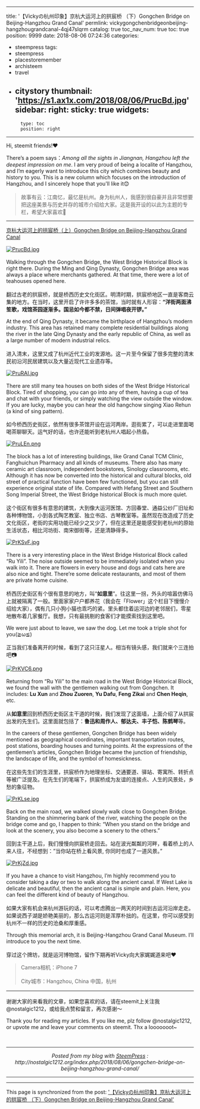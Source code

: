 
---
title: '【Vickyの杭州印象】京杭大运河上的拱宸桥 （下）Gongchen Bridge on Beijing-Hangzhou Grand Canal'
permlink: vickygongchenbridgeonbeijing-hangzhougrandcanal-4qj47slqrm
catalog: true
toc_nav_num: true
toc: true
position: 9999
date: 2018-08-06 07:24:36
categories:
- steempress
tags:
- steempress
- placestoremember
- archisteem
- travel
- citystory
thumbnail: 'https://s1.ax1x.com/2018/08/06/PrucBd.jpg'
sidebar:
    right:
        sticky: true
widgets:
    -
        type: toc
        position: right
---


Hi, steemit friends!❤️
<div class="markdown-here-wrapper" data-md-url="http://nostalgic1212.org/wp-admin/post.php?post=1023&amp;action=edit">
<p style="margin: 0px 0px 1.2em !important;">There’s a poem says：<em>Among all the sights in Jiangnan, Hangzhou left the deepest impression on me</em>. I am very proud of being a localite of Hangzhou, and I’m eagerly want to introduce this city which combines beauty and history to you. This is a new column which focuses on the introduction of Hangzhou, and I sincerely hope that you'll like it😊
<blockquote>故事有云：江南忆，最忆是杭州。身为杭州人，我感到很自豪并且非常想要把这座美景与历史并存的城市介绍给大家。这是我开设的以此为主题的专栏，希望大家喜欢🎉</blockquote></p>


<hr /><p style="margin: 0px 0px 1.2em !important;"><a href="https://steemit.com/citystory/@nostalgic1212/vicky-a-city-a-story-photo-weekly-contest-30-bridge-30">京杭大运河上的拱宸桥（上）Gongchen Bridge on Beijing-Hangzhou Grand Canal</a></p>
<p style="margin: 0px 0px 1.2em !important;"><a href="https://imgchr.com/i/PrucBd"><img src="https://s1.ax1x.com/2018/08/06/PrucBd.jpg" alt="PrucBd.jpg" /><br/></a></p>
<p style="margin: 0px 0px 1.2em !important;">Walking through the Gongchen Bridge, the West Bridge Historical Block is right there. During the Ming and Qing Dynasty, Gongchen Bridge area was always a place where merchants gathered. At that time, there were a lot of teahouses opened here.
<p>翻过古老的拱宸桥，就是桥西历史文化街区。明清时期，拱宸桥地区一直是客商云集的地方。在当时，这里开启了许许多多的茶馆，当时就有人形容：<strong>“洋街两面沸笙歌，戏馆茶园逐渐多。国忌如今都不禁，日间弹唱夜开锣。”</strong></p>
<p style="margin: 0px 0px 1.2em !important;">At the end of Qing Dynasty, it became the birthplace of Hangzhou’s modern industry. This area has retained many complete residential buildings along the river in the late Qing Dynasty and the early republic of China, as well as a large number of modern industrial relics.
<p>进入清末，这里又成了杭州近代工业的发源地。这一片至今保留了很多完整的清末民初沿河民居建筑以及大量近现代工业遗存等。</p>
<p style="margin: 0px 0px 1.2em !important;"><a href="https://imgchr.com/i/PruRAI"><img src="https://s1.ax1x.com/2018/08/06/PruRAI.jpg" alt="PruRAI.jpg" /><br/></a></p>
<p style="margin: 0px 0px 1.2em !important;">There are still many tea houses on both sides of the West Bridge Historical Block. Tired of shopping, you can go into any of them, having a cup of tea and chat with your friends, or simply watching the view outside the window. If you are lucky, maybe you can hear the old hangchow singing Xiao Rehun (a kind of sing pattern).
<p>如今桥西历史街区，依然有很多茶馆开设在运河两岸。逛街累了，可以走进里面喝喝茶聊聊天。运气好的话，也许还能听到老杭州人唱起小热昏。</p>
<p style="margin: 0px 0px 1.2em !important;"><a href="https://imgchr.com/i/PruLEn"><img src="https://s1.ax1x.com/2018/08/06/PruLEn.png" alt="PruLEn.png" /><br/></a></p>
<p style="margin: 0px 0px 1.2em !important;">The block has a lot of interesting buildings, like Grand Canal TCM Clinic, Fanghuichun Pharmacy and all kinds of museums. There also has many ceramic art classroom, independent bookstores, Sinology classrooms, etc. Although it has now be converted into the historical and cultural blocks, old street of practical function have been few functioned, but you can still experience original state of life. Compared with Hefang Street and Southern Song Imperial Street, the West Bridge historical Block is much more quiet.
<p>这个街区有很多有意思的建筑，大到像大运河医馆、方回春堂、通益公纱厂旧址和各种博物馆，小到各式陶艺教室、独立书店、古琴教室等。虽然现在改造成了历史文化街区，老街的实用功能已经少之又少了，但在这里还是能感受到老杭州的原始生活状态，相比河坊街、南宋御街等，还是清静得多。</p>
<p style="margin: 0px 0px 1.2em !important;"><a href="https://imgchr.com/i/PrKSvF"><img src="https://s1.ax1x.com/2018/08/06/PrKSvF.jpg" alt="PrKSvF.jpg" /><br/></a></p>
<p style="margin: 0px 0px 1.2em !important;">There is a very interesting place in the West Bridge Historical Block called “Ru Yili”. The noise outside seemed to be immediately isolated when you walk into it. There are flowers in every house and dogs and cats here are also nice and tight. There’re some delicate restaurants, and most of them are private home cuisine.
<p>桥西历史街区有个很有意思的地方，叫“<strong>如意里</strong>”。往这里一拐，外头的喧嚣仿佛马上就被隔离了一般。里面家家户户都养花（我会在「Flower」这个栏目下慢慢介绍给大家），偶有几只小狗小猫也乖巧的紧。里头都住着运河边的老邻居们，零星地散布着几家餐厅。我想，只有最挑剔的食客们才能摸索找到这里吧。</p>
<p style="margin: 0px 0px 1.2em !important;">We were just about to leave, we saw the dog. Let me took a triple shot for you(≧ω≦)</p>
<p>正当我们准备离开的时候，看到了这只汪星人。相当有镜头感，我们就来个三连拍吧📷</p>
<p style="margin: 0px 0px 1.2em !important;">
<a href="https://imgchr.com/i/PrKVC6"><img src="https://s1.ax1x.com/2018/08/06/PrKVC6.png" alt="PrKVC6.png" /><br/></a>
<p style="margin: 0px 0px 1.2em !important;">Returning from “Ru Yili” to the main road in the West Bridge Historical Block, we found the wall with the gentlemen walking out from Gongchen. It includes: <strong>Lu Xun</strong> and <strong>Zhou Zuoren</strong>, <strong>Yu Dafu</strong>, <strong>Feng Zikai</strong> and <strong>Chen Heqin</strong>, etc.</p>
<p>从<strong>如意里</strong>回到桥西历史街区主干道的时候，我们发现了这面墙，上面介绍了从拱宸出发的先生们。这里面就包括了：<strong>鲁迅和周作人、郁达夫、丰子恺、陈鹤琴</strong>等。</p>
<p style="margin: 0px 0px 1.2em !important;">In the careers of these gentlemen, Gongchen Bridge has been widely mentioned as geographical coordinates, important transportation routes, post stations, boarding houses and turning points. At the expressions of the gentlemen’s articles, Gongchen Bridge became the junction of friendship, the landscape of life, and the symbol of homesickness.
<p>在这些先生们的生涯里，拱宸桥作为地理坐标、交通要道、驿站、寄寓所、转折点等被广泛提及。在先生们的笔端下，拱宸桥成为友谊的连接点、人生的风景处，乡愁的象征物。</p>
<p style="margin: 0px 0px 1.2em !important;"><a href="https://imgchr.com/i/PrKLse"><img src="https://s1.ax1x.com/2018/08/06/PrKLse.jpg" alt="PrKLse.jpg" /><br/></a></p>
<p style="margin: 0px 0px 1.2em !important;">Back on the main road, we walked slowly walk close to Gongchen Bridge. Standing on the shimmering bank of the river, watching the people on the bridge come and go, I happen to think: “When you stand on the bridge and look at the scenery, you also become a scenery to the others.”
<p>回到主干道上后，我们慢慢向拱宸桥走回去。站在波光粼粼的河畔，看着桥上的人来人往，不经想到：”当你站在桥上看风景, 你同时也成了一道风景。”</p>
<p style="margin: 0px 0px 1.2em !important;"><a href="https://imgchr.com/i/PrKjZd"><img src="https://s1.ax1x.com/2018/08/06/PrKjZd.jpg" alt="PrKjZd.jpg" /><br/></a></p>
<p style="margin: 0px 0px 1.2em !important;">If you have a chance to visit Hangzhou, I’m highly recommend you to consider taking a day or two to walk along the ancient canal. If West Lake is delicate and beautiful, then the ancient canal is simple and plain. Here, you can feel the different kind of beauty of Hangzhou.
<p>如果大家有机会来杭州游玩的话，可以考虑腾出一两天的时间到古运河沿岸走走。如果说西子湖是娇艳美丽的，那么古运河则是浑厚朴拙的。在这里，你可以感受到杭州不一样的历史的沧桑和厚重感。</p>
<p style="margin: 0px 0px 1.2em !important;">Through this memorial arch, it is Beijing-Hangzhou Grand Canal Museum. I’ll introduce to you the next time.
<p>穿过这个牌坊，就是运河博物馆，留作下期再听Vicky向大家娓娓道来吧❤️</p>

<blockquote><p style="margin: 0px 0px 1.2em !important;">Camera相机：iPhone 7</p>
<p style="margin: 0px 0px 1.2em !important;">City城市：Hangzhou, China 中国，杭州</p></blockquote>


<hr />
<p style="margin: 0px 0px 1.2em !important;"><p>谢谢大家的来看我的文章，如果您喜欢的话，请在steemit上关注我@nostalgic1212，或给我点赞和留言，再次感谢～</p>
<p>Thank you for reading my articles. If you like me, plz follow @nostalgic1212, or upvote me and leave your comments on steemit. Thx a looooooot~</p>

<div style="height: 0; width: 0; max-height: 0; max-width: 0; overflow: hidden; font-size: 0em; padding: 0; margin: 0;" title="MDH:PHA+SGksIHN0ZWVtaXQgZnJpZW5kcyE8aW1nIGRyYWdnYWJsZT0iZmFsc2UiIGRhdGEtbWNlLXJl c2l6ZT0iZmFsc2UiIGRhdGEtbWNlLXBsYWNlaG9sZGVyPSIxIiBkYXRhLXdwLWVtb2ppPSIxIiBj bGFzcz0iZW1vamkiIGFsdD0i4p2k77iPIiBzcmM9Imh0dHBzOi8vcy53Lm9yZy9pbWFnZXMvY29y ZS9lbW9qaS8xMS9zdmcvMjc2NC5zdmciPjxicj5UaGVyZSdzIGEgcG9lbSBzYXlz77yaKkFtb25n IGFsbCB0aGUgc2lnaHRzIGluIEppYW5nbmFuLCBIYW5nemhvdSBsZWZ0IHRoZSBkZWVwZXN0IGlt cHJlc3Npb24gb24gbWUqLiBJIGFtIHZlcnkgcHJvdWQgb2YgYmVpbmcgYSBsb2NhbGl0ZSBvZiBI YW5nemhvdSwgYW5kIEknbSBlYWdlcmx5IHdhbnQgdG8gaW50cm9kdWNlIHRoaXMgY2l0eSB3aGlj aCBjb21iaW5lcyBiZWF1dHkgYW5kIGhpc3RvcnkgdG8geW91LiBUaGlzIGlzIGEgbmV3IGNvbHVt biB3aGljaCBmb2N1c2VzIG9uIHRoZSBpbnRyb2R1Y3Rpb24gb2YgSGFuZ3pob3UsIGFuZCBJIHNp bmNlcmVseSBob3BlIHRoYXQgeW914oCYbGwgbGlrZSBpdDxpbWcgZHJhZ2dhYmxlPSJmYWxzZSIg ZGF0YS1tY2UtcmVzaXplPSJmYWxzZSIgZGF0YS1tY2UtcGxhY2Vob2xkZXI9IjEiIGRhdGEtd3At ZW1vamk9IjEiIGNsYXNzPSJlbW9qaSIgYWx0PSLtoL3tuIoiIHNyYz0iaHR0cHM6Ly9zLncub3Jn L2ltYWdlcy9jb3JlL2Vtb2ppLzExL3N2Zy8xZjYwYS5zdmciPjxicj7mlYXkuovmnInkupHvvJrm sZ/ljZflv4bvvIzmnIDlv4bmmK/mna3lt57jgILouqvkuLrmna3lt57kurrvvIzmiJHmhJ/liLDl vojoh6rosarlubbkuJTpnZ7luLjmg7PopoHmiorov5nluqfnvo7mma/kuI7ljoblj7LlubblrZjn moTln47luILku4vnu43nu5nlpKflrrbjgILov5nmmK/miJHlvIDorr7nmoTku6XmraTkuLrkuLvp opjnmoTkuJPmoI/vvIzluIzmnJvlpKflrrbllpzmrKI8aW1nIGRyYWdnYWJsZT0iZmFsc2UiIGRh dGEtbWNlLXJlc2l6ZT0iZmFsc2UiIGRhdGEtbWNlLXBsYWNlaG9sZGVyPSIxIiBkYXRhLXdwLWVt b2ppPSIxIiBjbGFzcz0iZW1vamkiIGFsdD0i7aC87b6JIiBzcmM9Imh0dHBzOi8vcy53Lm9yZy9p bWFnZXMvY29yZS9lbW9qaS8xMS9zdmcvMWYzODkuc3ZnIj48L3A+PHA+PGJyIGRhdGEtbWNlLWJv Z3VzPSIxIj48L3A+PGhyPjxwPjxiciBkYXRhLW1jZS1ib2d1cz0iMSI+PC9wPjxwPlvkuqzmna3l pKfov5DmsrPkuIrnmoTmi7HlrrjmoaXvvIjkuIrvvIlHb25nY2hlbiBCcmlkZ2Ugb24gQmVpamlu Zy1IYW5nemhvdSBHcmFuZCBDYW5hbF0oaHR0cHM6Ly9zdGVlbWl0LmNvbS9jaXR5c3RvcnkvQG5v c3RhbGdpYzEyMTIvdmlja3ktYS1jaXR5LWEtc3RvcnktcGhvdG8td2Vla2x5LWNvbnRlc3QtMzAt YnJpZGdlLTMwKTwvcD48cD5bIVtQcnVjQmQuanBnXShodHRwczovL3MxLmF4MXguY29tLzIwMTgv MDgvMDYvUHJ1Y0JkLmpwZyldKGh0dHBzOi8vaW1nY2hyLmNvbS9pL1BydWNCZCk8L3A+PHA+V2Fs a2luZyB0aHJvdWdoIHRoZSBHb25nY2hlbiBCcmlkZ2UsIHRoZSBXZXN0IEJyaWRnZSBIaXN0b3Jp Y2FsIEJsb2NrIGlzIHJpZ2h0IHRoZXJlLiBEdXJpbmcgdGhlIE1pbmcgYW5kIFFpbmcgRHluYXN0 eSwgR29uZ2NoZW4gQnJpZGdlIGFyZWEgd2FzIGFsd2F5cyBhIHBsYWNlIHdoZXJlIG1lcmNoYW50 cyBnYXRoZXJlZC4gQXQgdGhhdCB0aW1lLCB0aGVyZSB3ZXJlIGEgbG90IG9mIHRlYWhvdXNlcyBv cGVuZWQgaGVyZS48YnI+57+76L+H5Y+k6ICB55qE5oux5a645qGl77yM5bCx5piv5qGl6KW/5Y6G 5Y+y5paH5YyW6KGX5Yy644CC5piO5riF5pe25pyf77yM5oux5a645qGl5Zyw5Yy65LiA55u05piv 5a6i5ZWG5LqR6ZuG55qE5Zyw5pa544CC5Zyo5b2T5pe277yM6L+Z6YeM5byA5ZCv5LqG6K646K64 5aSa5aSa55qE6Iy26aaG77yM5b2T5pe25bCx5pyJ5Lq65b2i5a6577yaPGJyPioq4oCc5rSL6KGX 5Lik6Z2i5rK456yZ5q2M77yM5oiP6aaG6Iy25Zut6YCQ5riQ5aSa44CC5Zu95b+M5aaC5LuK6YO9 5LiN56aB77yM5pel6Ze05by55ZSx5aSc5byA6ZSj44CC4oCdKio8L3A+PHA+QXQgdGhlIGVuZCBv ZiBRaW5nIER5bmFzdHksIGl0IGJlY2FtZSB0aGUgYmlydGhwbGFjZSBvZiBIYW5nemhvdSdzIG1v ZGVybiBpbmR1c3RyeS4gVGhpcyBhcmVhIGhhcyByZXRhaW5lZCBtYW55IGNvbXBsZXRlIHJlc2lk ZW50aWFsIGJ1aWxkaW5ncyBhbG9uZyB0aGUgcml2ZXIgaW4gdGhlIGxhdGUgUWluZyBEeW5hc3R5 IGFuZCB0aGUgZWFybHkgcmVwdWJsaWMgb2YgQ2hpbmEsIGFzIHdlbGwgYXMgYSBsYXJnZSBudW1i ZXIgb2YgbW9kZXJuIGluZHVzdHJpYWwgcmVsaWNzLjxicj7ov5vlhaXmuIXmnKvvvIzov5nph4zl j4jmiJDkuobmna3lt57ov5Hku6Plt6XkuJrnmoTlj5HmupDlnLDjgILov5nkuIDniYfoh7Pku4rk v53nlZnkuoblvojlpJrlrozmlbTnmoTmuIXmnKvmsJHliJ3msr/msrPmsJHlsYXlu7rnrZHku6Xl j4rlpKfph4/ov5HnjrDku6Plt6XkuJrpgZflrZjnrYnjgII8L3A+PHA+WyFbUHJ1UkFJLmpwZ10o aHR0cHM6Ly9zMS5heDF4LmNvbS8yMDE4LzA4LzA2L1BydVJBSS5qcGcpXShodHRwczovL2ltZ2No ci5jb20vaS9QcnVSQUkpPC9wPjxwPlRoZXJlIGFyZSBzdGlsbCBtYW55IHRlYSBob3VzZXMgb24g Ym90aCBzaWRlcyBvZiB0aGUgV2VzdCBCcmlkZ2UgSGlzdG9yaWNhbCBCbG9jay4gVGlyZWQgb2Yg c2hvcHBpbmcsIHlvdSBjYW4gZ28gaW50byBhbnkgb2YgdGhlbSwgaGF2aW5nIGEgY3VwIG9mIHRl YSBhbmQgY2hhdCB3aXRoIHlvdXIgZnJpZW5kcywgb3Igc2ltcGx5IHdhdGNoaW5nIHRoZSB2aWV3 IG91dHNpZGUgdGhlIHdpbmRvdy4gSWYgeW91IGFyZSBsdWNreSwgbWF5YmUgeW91IGNhbiBoZWFy IHRoZSBvbGQgaGFuZ2Nob3cgc2luZ2luZyBYaWFvIFJlaHVuIChhIGtpbmQgb2Ygc2luZyBwYXR0 ZXJuKS48YnI+5aaC5LuK5qGl6KW/5Y6G5Y+y6KGX5Yy677yM5L6d54S25pyJ5b6I5aSa6Iy26aaG 5byA6K6+5Zyo6L+Q5rKz5Lik5bK444CC6YCb6KGX57Sv5LqG77yM5Y+v5Lul6LWw6L+b6YeM6Z2i 5Zad5Zad6Iy26IGK6IGK5aSp44CC6L+Q5rCU5aW955qE6K+d77yM5Lmf6K646L+Y6IO95ZCs5Yiw 6ICB5p2t5bee5Lq65ZSx6LW35bCP54Ot5piP44CCPC9wPjxwPlshW1BydUxFbi5wbmddKGh0dHBz Oi8vczEuYXgxeC5jb20vMjAxOC8wOC8wNi9QcnVMRW4ucG5nKV0oaHR0cHM6Ly9pbWdjaHIuY29t L2kvUHJ1TEVuKTwvcD48cD5UaGUgYmxvY2sgaGFzIGEgbG90IG9mIGludGVyZXN0aW5nIGJ1aWxk aW5ncywgbGlrZSBHcmFuZCBDYW5hbCBUQ00gQ2xpbmljLCBGYW5naHVpY2h1biBQaGFybWFjeSBh bmQgYWxsIGtpbmRzIG9mIG11c2V1bXMuIFRoZXJlIGFsc28gaGFzIG1hbnkgY2VyYW1pYyBhcnQg Y2xhc3Nyb29tLCBpbmRlcGVuZGVudCBib29rc3RvcmVzLCBTaW5vbG9neSBjbGFzc3Jvb21zLCBl dGMuIEFsdGhvdWdoIGl0IGhhcyBub3cgYmUgY29udmVydGVkIGludG8gdGhlIGhpc3RvcmljYWwg YW5kIGN1bHR1cmFsIGJsb2Nrcywgb2xkIHN0cmVldCBvZiBwcmFjdGljYWwgZnVuY3Rpb24gaGF2 ZSBiZWVuIGZldyBmdW5jdGlvbmVkLCBidXQgeW91IGNhbiBzdGlsbCBleHBlcmllbmNlIG9yaWdp bmFsIHN0YXRlIG9mIGxpZmUuIENvbXBhcmVkIHdpdGggSGVmYW5nIFN0cmVldCBhbmQgU291dGhl cm4gU29uZyBJbXBlcmlhbCBTdHJlZXQsIHRoZSBXZXN0IEJyaWRnZSBoaXN0b3JpY2FsIEJsb2Nr IGlzIG11Y2ggbW9yZSBxdWlldC48YnI+6L+Z5Liq6KGX5Yy65pyJ5b6I5aSa5pyJ5oSP5oCd55qE 5bu6562R77yM5aSn5Yiw5YOP5aSn6L+Q5rKz5Yy76aaG44CB5pa55Zue5pil5aCC44CB6YCa55uK 5YWs57qx5Y6C5pen5Z2A5ZKM5ZCE56eN5Y2a54mp6aaG77yM5bCP5Yiw5ZCE5byP6Zm26Im65pWZ 5a6k44CB54us56uL5Lmm5bqX44CB5Y+k55C05pWZ5a6k562J44CC6Jm954S2546w5Zyo5pS56YCg 5oiQ5LqG5Y6G5Y+y5paH5YyW6KGX5Yy677yM6ICB6KGX55qE5a6e55So5Yqf6IO95bey57uP5bCR 5LmL5Y+I5bCR5LqG77yM5L2G5Zyo6L+Z6YeM6L+Y5piv6IO95oSf5Y+X5Yiw6ICB5p2t5bee55qE 5Y6f5aeL55Sf5rS754q25oCB77yM55u45q+U5rKz5Z2K6KGX44CB5Y2X5a6L5b6h6KGX562J77yM 6L+Y5piv5riF6Z2Z5b6X5aSa44CCPC9wPjxwPlshW1ByS1N2Ri5qcGddKGh0dHBzOi8vczEuYXgx eC5jb20vMjAxOC8wOC8wNi9QcktTdkYuanBnKV0oaHR0cHM6Ly9pbWdjaHIuY29tL2kvUHJLU3ZG KTwvcD48cD5UaGVyZSBpcyBhIHZlcnkgaW50ZXJlc3RpbmcgcGxhY2UgaW4gdGhlIFdlc3QgQnJp ZGdlIEhpc3RvcmljYWwgQmxvY2sgY2FsbGVkICJSdSBZaWxpIi4gVGhlIG5vaXNlIG91dHNpZGUg c2VlbWVkIHRvIGJlIGltbWVkaWF0ZWx5IGlzb2xhdGVkIHdoZW4geW91IHdhbGsgaW50byBpdC4g VGhlcmUgYXJlIGZsb3dlcnMgaW4gZXZlcnkgaG91c2UgYW5kIGRvZ3MgYW5kIGNhdHMgaGVyZSBh cmUgYWxzbyBuaWNlIGFuZCB0aWdodC4gVGhlcmUncmUgc29tZSBkZWxpY2F0ZSByZXN0YXVyYW50 cywgYW5kIG1vc3Qgb2YgdGhlbSBhcmUgcHJpdmF0ZSBob21lIGN1aXNpbmUuPGJyPuahpeilv+WO huWPsuihl+WMuuacieS4quW+iOacieaEj+aAneeahOWcsOaWue+8jOWPq+KAnCoq5aaC5oSP6YeM KirigJ3jgILlvoDov5nph4zkuIDmi5DvvIzlpJblpLTnmoTllqflmqPku7/kvZvpqazkuIrlsLHo oqvpmpTnprvkuobkuIDoiKzjgILph4zpnaLlrrblrrbmiLfmiLfpg73lhbvoirHvvIjmiJHkvJrl nKjjgIxGbG93ZXLjgI3ov5nkuKrmoI/nm67kuIvmhaLmhaLku4vnu43nu5nlpKflrrbvvInvvIzl gbbmnInlh6Dlj6rlsI/ni5flsI/njKvkuZ/kuZblt6fnmoTntKfjgILph4zlpLTpg73kvY/nnYDo v5DmsrPovrnnmoTogIHpgrvlsYXku6zvvIzpm7bmmJ/lnLDmlaPluIPnnYDlh6DlrrbppJDljoXj gILmiJHmg7PvvIzlj6rmnInmnIDmjJHliZTnmoTpo5/lrqLku6zmiY3og73mkbjntKLmib7liLDo v5nph4zlkKfjgII8L3A+PHA+V2Ugd2VyZSBqdXN0IGFib3V0IHRvIGxlYXZlLCB3ZSBzYXcgdGhl IGRvZy4gTGV0IG1lIHRvb2sgYSB0cmlwbGUgc2hvdCBmb3IgeW91KCriiafPieKJpik8YnI+5q2j 5b2T5oiR5Lus5YeG5aSH56a75byA55qE5pe25YCZ77yM55yL5Yiw5LqG6L+Z5Y+q5rGq5pif5Lq6 44CC55u45b2T5pyJ6ZWc5aS05oSf77yM5oiR5Lus5bCx5p2l5Liq5LiJ6L+e5ouN5ZCnPGltZyBk cmFnZ2FibGU9ImZhbHNlIiBkYXRhLW1jZS1yZXNpemU9ImZhbHNlIiBkYXRhLW1jZS1wbGFjZWhv bGRlcj0iMSIgZGF0YS13cC1lbW9qaT0iMSIgY2xhc3M9ImVtb2ppIiBhbHQ9Iu2gve2ztyIgc3Jj PSJodHRwczovL3Mudy5vcmcvaW1hZ2VzL2NvcmUvZW1vamkvMTEvc3ZnLzFmNGY3LnN2ZyI+PC9w PjxwPlshW1ByS1ZDNi5wbmddKGh0dHBzOi8vczEuYXgxeC5jb20vMjAxOC8wOC8wNi9QcktWQzYu cG5nKV0oaHR0cHM6Ly9pbWdjaHIuY29tL2kvUHJLVkM2KTwvcD48cD5SZXR1cm5pbmcgZnJvbSDi gJxSdSBZaWxp4oCdIHRvIHRoZSBtYWluIHJvYWQgaW4gdGhlIFdlc3QgQnJpZGdlIEhpc3Rvcmlj YWwgQmxvY2ssIHdlIGZvdW5kIHRoZSB3YWxsIHdpdGggdGhlIGdlbnRsZW1lbiB3YWxraW5nIG91 dCBmcm9tIEdvbmdjaGVuLiBJdCBpbmNsdWRlczogKipMdSBYdW4qKiBhbmQgKipaaG91IFp1b3Jl bioqLCAqKll1IERhZnUqKiwgKipGZW5nIFppa2FpKiogYW5kICoqQ2hlbiBIZXFpbioqLCBldGMu PGJyPuS7jioq5aaC5oSP6YeMKirlm57liLDmoaXopb/ljoblj7LooZfljLrkuLvlubLpgZPnmoTm l7blgJnvvIzmiJHku6zlj5HnjrDkuobov5npnaLlopnvvIzkuIrpnaLku4vnu43kuobku47mi7Hl rrjlh7rlj5HnmoTlhYjnlJ/ku6zjgILov5nph4zpnaLlsLHljIXmi6zkuobvvJoqKumygei/heWS jOWRqOS9nOS6uuOAgemDgei+vuWkq+OAgeS4sOWtkOaBuuOAgemZiOm5pOeQtCoq562J44CCPC9w PjxwPkluIHRoZSBjYXJlZXJzIG9mIHRoZXNlIGdlbnRsZW1lbiwgR29uZ2NoZW4gQnJpZGdlIGhh cyBiZWVuIHdpZGVseSBtZW50aW9uZWQgYXMgZ2VvZ3JhcGhpY2FsIGNvb3JkaW5hdGVzLCBpbXBv cnRhbnQgdHJhbnNwb3J0YXRpb24gcm91dGVzLCBwb3N0IHN0YXRpb25zLCBib2FyZGluZyBob3Vz ZXMgYW5kIHR1cm5pbmcgcG9pbnRzLiBBdCB0aGUgZXhwcmVzc2lvbnMgb2YgdGhlIGdlbnRsZW1l bidzIGFydGljbGVzLCBHb25nY2hlbiBCcmlkZ2UgYmVjYW1lIHRoZSBqdW5jdGlvbiBvZiBmcmll bmRzaGlwLCB0aGUgbGFuZHNjYXBlIG9mIGxpZmUsIGFuZCB0aGUgc3ltYm9sIG9mIGhvbWVzaWNr bmVzcy48YnI+5Zyo6L+Z5Lqb5YWI55Sf5Lus55qE55Sf5rav6YeM77yM5oux5a645qGl5L2c5Li6 5Zyw55CG5Z2Q5qCH44CB5Lqk6YCa6KaB6YGT44CB6am/56uZ44CB5a+E5a+T5omA44CB6L2s5oqY 54K5562J6KKr5bm/5rOb5o+Q5Y+K44CC5Zyo5YWI55Sf5Lus55qE56yU56uv5LiL77yM5oux5a64 5qGl5oiQ5Li65Y+L6LCK55qE6L+e5o6l54K544CB5Lq655Sf55qE6aOO5pmv5aSE77yM5Lmh5oSB 55qE6LGh5b6B54mp44CCPC9wPjxwPlshW1ByS0xzZS5qcGddKGh0dHBzOi8vczEuYXgxeC5jb20v MjAxOC8wOC8wNi9QcktMc2UuanBnKV0oaHR0cHM6Ly9pbWdjaHIuY29tL2kvUHJLTHNlKTwvcD48 cD5CYWNrIG9uIHRoZSBtYWluIHJvYWQsIHdlIHdhbGtlZCBzbG93bHkgd2FsayBjbG9zZSB0byBH b25nY2hlbiBCcmlkZ2UuIFN0YW5kaW5nIG9uIHRoZSBzaGltbWVyaW5nIGJhbmsgb2YgdGhlIHJp dmVyLCB3YXRjaGluZyB0aGUgcGVvcGxlIG9uIHRoZSBicmlkZ2UgY29tZSBhbmQgZ28sIEkgaGFw cGVuIHRvIHRoaW5rOiAiV2hlbiB5b3Ugc3RhbmQgb24gdGhlIGJyaWRnZSBhbmQgbG9vayBhdCB0 aGUgc2NlbmVyeSwgeW91IGFsc28gYmVjb21lIGEgc2NlbmVyeSB0byB0aGUgb3RoZXJzLiI8L3A+ PHA+5Zue5Yiw5Li75bmy6YGT5LiK5ZCO77yM5oiR5Lus5oWi5oWi5ZCR5oux5a645qGl6LWw5Zue 5Y6744CC56uZ5Zyo5rOi5YWJ57K857K855qE5rKz55WU77yM55yL552A5qGl5LiK55qE5Lq65p2l 5Lq65b6A77yM5LiN57uP5oOz5Yiw77yaIuW9k+S9oOermeWcqOahpeS4iueci+mjjuaZrywg5L2g 5ZCM5pe25Lmf5oiQ5LqG5LiA6YGT6aOO5pmv44CCIjwvcD48cD5bIVtQcktqWmQuanBnXShodHRw czovL3MxLmF4MXguY29tLzIwMTgvMDgvMDYvUHJLalpkLmpwZyldKGh0dHBzOi8vaW1nY2hyLmNv bS9pL1ByS2paZCk8L3A+PHA+SWYgeW91IGhhdmUgYSBjaGFuY2UgdG8gdmlzaXQgSGFuZ3pob3Us IEknbSBoaWdobHkgcmVjb21tZW5kIHlvdSB0byBjb25zaWRlciB0YWtpbmcgYSBkYXkgb3IgdHdv IHRvIHdhbGsgYWxvbmcgdGhlIGFuY2llbnQgY2FuYWwuIElmIFdlc3QgTGFrZSBpcyBkZWxpY2F0 ZSBhbmQgYmVhdXRpZnVsLCB0aGVuIHRoZSBhbmNpZW50IGNhbmFsIGlzIHNpbXBsZSBhbmQgcGxh aW4uIEhlcmUsIHlvdSBjYW4gZmVlbCB0aGUgZGlmZmVyZW50IGtpbmQgb2YgYmVhdXR5IG9mIEhh bmd6aG91Ljxicj7lpoLmnpzlpKflrrbmnInmnLrkvJrmnaXmna3lt57muLjnjqnnmoTor53vvIzl j6/ku6XogIPomZHohb7lh7rkuIDkuKTlpKnnmoTml7bpl7TliLDlj6Tov5DmsrPmsr/lsrjotbDo tbDjgILlpoLmnpzor7Topb/lrZDmuZbmmK/lqIfoibPnvo7kuL3nmoTvvIzpgqPkuYjlj6Tov5Dm srPliJnmmK/mtZHljprmnLTmi5nnmoTjgILlnKjov5nph4zvvIzkvaDlj6/ku6XmhJ/lj5fliLDm na3lt57kuI3kuIDmoLfnmoTljoblj7LnmoTmsqfmoZHlkozljprph43mhJ/jgII8L3A+PHA+VGhy b3VnaCB0aGlzIG1lbW9yaWFsIGFyY2gsIGl0IGlzIEJlaWppbmctSGFuZ3pob3UgR3JhbmQgQ2Fu YWwgTXVzZXVtLiBJJ2xsIGludHJvZHVjZSB0byB5b3UgdGhlIG5leHQgdGltZS48YnI+56m/6L+H 6L+Z5Liq54mM5Z2K77yM5bCx5piv6L+Q5rKz5Y2a54mp6aaG77yM55WZ5L2c5LiL5pyf5YaN5ZCs Vmlja3nlkJHlpKflrrblqJPlqJPpgZPmnaXlkKc8aW1nIGRyYWdnYWJsZT0iZmFsc2UiIGRhdGEt bWNlLXJlc2l6ZT0iZmFsc2UiIGRhdGEtbWNlLXBsYWNlaG9sZGVyPSIxIiBkYXRhLXdwLWVtb2pp PSIxIiBjbGFzcz0iZW1vamkiIGFsdD0i4p2k77iPIiBzcmM9Imh0dHBzOi8vcy53Lm9yZy9pbWFn ZXMvY29yZS9lbW9qaS8xMS9zdmcvMjc2NC5zdmciPjwvcD48cD5DYW1lcmHnm7jmnLrvvJppUGhv bmUgNzxicj5DaXR55Z+O5biC77yaSGFuZ3pob3UsIENoaW5hIOS4reWbve+8jOadreW3njwvcD48 cD48YnI+PC9wPjxocj48cD48YnI+PC9wPjxwPuiwouiwouWkp+WutueahOadpeeci+aIkeeahOaW h+eroO+8jOWmguaenOaCqOWWnOasoueahOivne+8jOivt+WcqHN0ZWVtaXTkuIrlhbPms6jmiJFA bm9zdGFsZ2ljMTIxMu+8jOaIlue7meaIkeeCuei1nuWSjOeVmeiogO+8jOWGjeasoeaEn+iwou+9 njwvcD48cD5UaGFuayB5b3UgZm9yIHJlYWRpbmcgbXkgYXJ0aWNsZXMuIElmIHlvdSBsaWtlIG1l LCBwbHogZm9sbG93IEBub3N0YWxnaWMxMjEyLCBvciB1cHZvdGUgbWUgYW5kIGxlYXZlIHlvdXIg Y29tbWVudHMgb24gc3RlZW1pdC4gVGh4IGEgbG9vb29vb290fjwvcD4=">​</div>
</div>
&nbsp; <br /><center><hr/><em>Posted from my blog with <a href='https://wordpress.org/plugins/steempress/'>SteemPress</a> : http://nostalgic1212.org/index.php/2018/08/06/gongchen-bridge-on-beijing-hangzhou-grand-canal/ </em><hr/></center>

- - -

This page is synchronized from the post: ['【Vickyの杭州印象】京杭大运河上的拱宸桥 （下）Gongchen Bridge on Beijing-Hangzhou Grand Canal'](https://steemit.com/@nostalgic1212/vickygongchenbridgeonbeijing-hangzhougrandcanal-4qj47slqrm)
